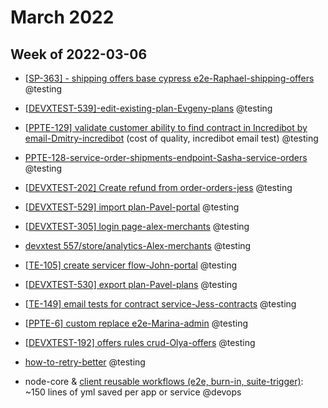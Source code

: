 # March 2022

  

## Week of 2022-03-06

  

- [[SP-363\] - shipping offers base cypress e2e-Raphael-shipping-offers](https://github.com/helloextend/node-core/pull/8350#event-6225610133) @testing

- [[DEVXTEST-539\]-edit-existing-plan-Evgeny-plans](https://github.com/helloextend/client/pull/3412) @testing

- [[PPTE-129\] validate customer ability to find contract in Incredibot by email-Dmitry-incredibot](https://github.com/helloextend/node-core/pull/8372) (cost of quality, incredibot email test) @testing

- [PPTE-128-service-order-shipments-endpoint-Sasha-service-orders](https://github.com/helloextend/node-core/pull/7843#pullrequestreview-900887492) @testing

- [[DEVXTEST-202\] Create refund from order-orders-jess](https://github.com/helloextend/node-core/pull/8227) @testing

- [[DEVXTEST-529\] import plan-Pavel-portal](https://github.com/helloextend/client/pull/3381#event-6189858691) @testing

- [[DEVXTEST-305\] login page-alex-merchants](https://github.com/helloextend/client/pull/3335) @testing

- [devxtest 557/store/analytics-Alex-merchants](https://github.com/helloextend/client/pull/3369) @testing

- [[TE-105\] create servicer flow-John-portal](https://github.com/helloextend/client/pull/3379) @testing

- [[DEVXTEST-530\] export plan-Pavel-plans](https://github.com/helloextend/client/pull/3410) @testing

- [[TE-149\] email tests for contract service-Jess-contracts](https://github.com/helloextend/node-core/pull/8335) @testing

- [[PPTE-6\] custom replace e2e-Marina-admin](https://github.com/helloextend/client/pull/3423) @testing

- [[DEVXTEST-192\] offers rules crud-Olya-offers](https://github.com/helloextend/node-core/pull/8305) @testing

- [how-to-retry-better](https://github.com/helloextend/node-core/pull/8357) @testing

- node-core & [client reusable workflows (e2e, burn-in, suite-trigger)](https://github.com/helloextend/client/pull/3419): ~150 lines of yml saved per app or service @devops